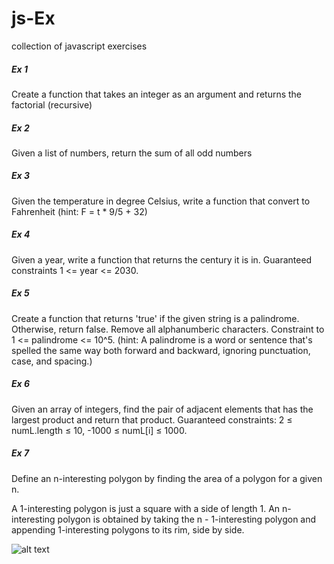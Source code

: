 # js-Ex
collection of javascript exercises

##### Ex 1
Create a function that takes an integer as an argument and returns the factorial (recursive)

##### Ex 2
Given a list of numbers, return the sum of all odd numbers

##### Ex 3
Given the temperature in degree Celsius, write a function that convert to Fahrenheit (hint: F = t * 9/5 + 32)

##### Ex 4
Given a year, write a function that returns the century it is in. Guaranteed constraints 1 <= year <= 2030.

##### Ex 5
Create a function that returns 'true' if the given string is a palindrome. Otherwise, return false. Remove all alphanumberic
characters. Constraint to 1 <= palindrome <= 10^5.
(hint: A palindrome is a word or sentence that's spelled the same way both forward and backward, ignoring punctuation, case, 
and spacing.)

##### Ex 6
Given an array of integers, find the pair of adjacent elements that has the largest product and return that product.
Guaranteed constraints:
	2 ≤ numL.length ≤ 10,
 	-1000 ≤ numL[i] ≤ 1000.

##### Ex 7

Define an n-interesting polygon by finding the area of a polygon for a given n.

A 1-interesting polygon is just a square with a side of length 1. An n-interesting polygon is obtained by taking the n - 1-interesting polygon and appending 1-interesting polygons to its rim, side by side.

![alt text](https://codefightsuserpics.s3.amazonaws.com/tasks/shapeArea/img/area.png?_tm=1530813671805)
